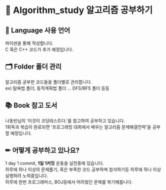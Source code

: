 # 📘 Algorithm_study 알고리즘 공부하기
## 💬 Language 사용 언어
파이썬을 통해 작성합니다.  
C 혹은 C++ 코드가 추가 예정입니다.  
## 🗂 Folder 폴더 관리
알고리즘 공부한 코드들을 폴더별로 관리합니다.  
ex) 탐욕법 폴더, 동적계획법 폴더 ... DFS/BFS 폴더 등등  
## 📚 Book 참고 도서
나동빈님의 '이것이 코딩테스트다.'를 참고하여 공부하고 있습니다.  
1회독과 복습이 완료되면 '프로그래밍 대회에서 배우는 알고리즘 문제해결전략'을 공부할 예정입니다.
## ✏ 어떻게 공부하고 있나요?
1 day 1 commit, **1일 1커밋** 운동을 실천중에 있습니다.  
하루에 하나 이상의 문제풀기, 혹은 부족한 코드 공부하며 첨삭하기등 하루에 하나 이상 실행하려 노력중입니다.  
하루에 한번 프로그래머스, BOJ등에서 어려웠던 문제를 복기해봅니다.
